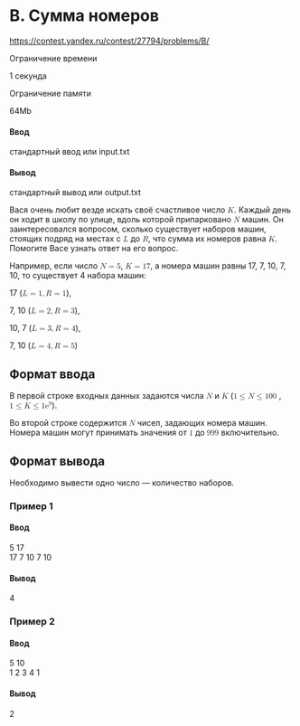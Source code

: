 # B. Сумма номеров
https://contest.yandex.ru/contest/27794/problems/B/

Ограничение времени

1 секунда

Ограничение памяти

64Mb

#### Ввод

стандартный ввод или input.txt

#### Вывод

стандартный вывод или output.txt

Вася очень любит везде искать своё счастливое число <math display="inline" style="text-indent: 0em;" xmlns="http://www.w3.org/1998/Math/MathML"><mi>K</mi></math>. Каждый день он ходит в школу по улице, вдоль которой припарковано <math display="inline" style="text-indent: 0em;" xmlns="http://www.w3.org/1998/Math/MathML"><mi>N</mi></math> машин. Он заинтересовался вопросом, сколько существует наборов машин, стоящих подряд на местах с <math display="inline" style="text-indent: 0em;" xmlns="http://www.w3.org/1998/Math/MathML"><mi>L</mi></math> до <math display="inline" style="text-indent: 0em;" xmlns="http://www.w3.org/1998/Math/MathML"><mi>R</mi></math>, что сумма их номеров равна <math display="inline" style="text-indent: 0em;" xmlns="http://www.w3.org/1998/Math/MathML"><mi>K</mi></math>. Помогите Васе узнать ответ на его вопрос.

Например, если число <math display="inline" style="text-indent: 0em;" xmlns="http://www.w3.org/1998/Math/MathML"><mi>N</mi> <mo>=</mo> <mn>5</mn></math>, <math display="inline" style="text-indent: 0em;" xmlns="http://www.w3.org/1998/Math/MathML"><mi>K</mi> <mo>=</mo> <mn>1</mn><mn>7</mn></math>, а номера машин равны 17, 7, 10, 7, 10, то существует 4 набора машин:

17 (<math display="inline" style="text-indent: 0em;" xmlns="http://www.w3.org/1998/Math/MathML"><mi>L</mi> <mo>=</mo> <mn>1</mn><mo>,</mo><mi>R</mi> <mo>=</mo> <mn>1</mn></math>),

7, 10 (<math display="inline" style="text-indent: 0em;" xmlns="http://www.w3.org/1998/Math/MathML"><mi>L</mi> <mo>=</mo> <mn>2</mn><mo>,</mo><mi>R</mi> <mo>=</mo> <mn>3</mn></math>),

10, 7 (<math display="inline" style="text-indent: 0em;" xmlns="http://www.w3.org/1998/Math/MathML"><mi>L</mi> <mo>=</mo> <mn>3</mn><mo>,</mo><mi>R</mi> <mo>=</mo> <mn>4</mn></math>),

7, 10 (<math display="inline" style="text-indent: 0em;" xmlns="http://www.w3.org/1998/Math/MathML"><mi>L</mi> <mo>=</mo> <mn>4</mn><mo>,</mo><mi>R</mi> <mo>=</mo> <mn>5</mn></math>)

## Формат ввода

В первой строке входных данных задаются числа <math display="inline" style="text-indent: 0em;" xmlns="http://www.w3.org/1998/Math/MathML"><mi>N</mi></math> и <math display="inline" style="text-indent: 0em;" xmlns="http://www.w3.org/1998/Math/MathML"><mi>K</mi></math> (<math display="inline" style="text-indent: 0em;" xmlns="http://www.w3.org/1998/Math/MathML"><mn>1</mn> <mo>≤</mo> <mi>N</mi> <mo>≤</mo> <mn>1</mn><mn>0</mn><mn>0</mn><mspace width="0.3em"><mn>0</mn><mn>0</mn><mn>0</mn></mspace></math>, <math display="inline" style="text-indent: 0em;" xmlns="http://www.w3.org/1998/Math/MathML"><mn>1</mn> <mo>≤</mo> <mi>K</mi> <mo>≤</mo> <mn>1</mn><msup><mrow><mn>e</mn></mrow><mrow><mn>9</mn></mrow></msup></math>).

Во второй строке содержится <math display="inline" style="text-indent: 0em;" xmlns="http://www.w3.org/1998/Math/MathML"><mi>N</mi></math> чисел, задающих номера машин. Номера машин могут принимать значения от <math display="inline" style="text-indent: 0em;" xmlns="http://www.w3.org/1998/Math/MathML"><mn>1</mn></math> до <math display="inline" style="text-indent: 0em;" xmlns="http://www.w3.org/1998/Math/MathML"><mn>9</mn><mn>9</mn><mn>9</mn></math> включительно.

## Формат вывода

Необходимо вывести одно число — количество наборов.

### Пример 1

#### Ввод
5 17\
17 7 10 7 10
#### Вывод
4

### Пример 2

#### Ввод
5 10\
1 2 3 4 1
#### Вывод
2